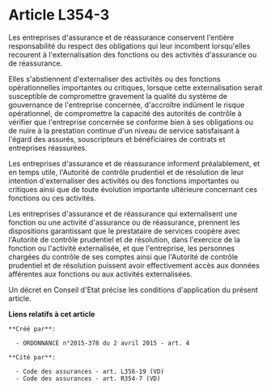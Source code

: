# Article L354-3

Les entreprises d'assurance et de réassurance conservent l'entière responsabilité du respect des obligations qui leur
incombent lorsqu'elles recourent à l'externalisation des fonctions ou des activités d'assurance ou de réassurance. 

Elles s'abstiennent d'externaliser des activités ou des fonctions opérationnelles importantes ou critiques, lorsque cette
externalisation serait susceptible de compromettre gravement la qualité du système de gouvernance de l'entreprise concernée,
d'accroître indûment le risque opérationnel, de compromettre la capacité des autorités de contrôle à vérifier que
l'entreprise concernée se conforme bien à ses obligations ou de nuire à la prestation continue d'un niveau de service
satisfaisant à l'égard des assurés, souscripteurs et bénéficiaires de contrats et entreprises réassurées. 

Les entreprises d'assurance et de réassurance informent préalablement, et en temps utile, l'Autorité de contrôle prudentiel
et de résolution de leur intention d'externaliser des activités ou des fonctions importantes ou critiques ainsi que de toute
évolution importante ultérieure concernant ces fonctions ou ces activités. 

Les entreprises d'assurance et de réassurance qui externalisent une fonction ou une activité d'assurance ou de réassurance,
prennent les dispositions garantissant que le prestataire de services coopère avec l'Autorité de contrôle prudentiel et de
résolution, dans l'exercice de la fonction ou l'activité externalisée, et que l'entreprise, les personnes chargées du
contrôle de ses comptes ainsi que l'Autorité de contrôle prudentiel et de résolution puissent avoir effectivement accès aux
données afférentes aux fonctions ou aux activités externalisées. 

Un décret en Conseil d'Etat précise les conditions d'application du présent article.

**Liens relatifs à cet article**

	**Créé par**:

	  - ORDONNANCE n°2015-378 du 2 avril 2015 - art. 4

	**Cité par**:

	  - Code des assurances - art. L356-19 (VD)
	  - Code des assurances - art. R354-7 (VD)
